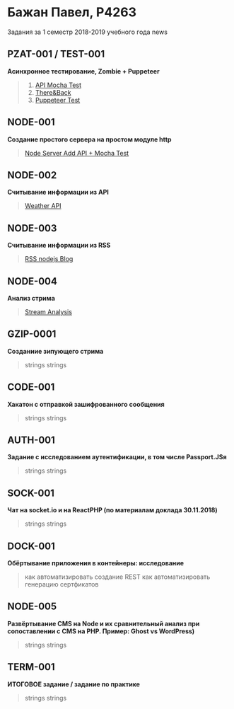 # Бажан Павел, P4263

Задания за 1 семестр 2018-2019 учебного года news

## PZAT-001 / TEST-001

**Асинхронное тестирование, Zombie + Puppeteer**

> 01. [API Mocha Test](https://github.com/PavelBazhan/ifmo-results-3/tree/master/2018_09_07/01)
> 02. [There&Back](https://github.com/PavelBazhan/ifmo-results-3/tree/master/2018_09_07/02)
> 03. [Puppeteer Test](https://github.com/PavelBazhan/ifmo-results-3/tree/master/2018_09_07/03)

## NODE-001

**Создание простого сервера на простом модуле http**

> [Node Server Add API + Mocha Test](https://github.com/PavelBazhan/ifmo-results-3/tree/master/2018_09_14/simpleNodeServer)

## NODE-002

**Считывание информации из API**

> [Weather API](https://github.com/PavelBazhan/ifmo-results-3/tree/master/weather_task)

## NODE-003

**Считывание информации из RSS**

> [RSS nodejs Blog](https://github.com/PavelBazhan/ifmo-results-3/tree/master/rss_task)

## NODE-004

**Анализ стрима**

> [Stream Analysis](https://github.com/PavelBazhan/ifmo-results-3/tree/master/stream)

## GZIP-0001

**Созданиие зипующего стрима**

> strings
> strings

## CODE-001

**Хакатон с отправкой зашифрованного сообщения**

> strings
> strings

## AUTH-001

**Задание с исследованием аутентификации, в том числе Passport.JSя**

> strings
> strings

## SOCK-001

**Чат на socket.io и на ReactPHP (по материалам доклада 30.11.2018)**

> strings
> strings

## DOCK-001

**Обёртывание приложения в контейнеры: исследование**

> как автоматизировать создание REST
> как автоматизировать генерацию сертфикатов

## NODE-005

**Развёртывание CMS на Node и их сравнительный анализ при сопоставлении с CMS на PHP. Пример: Ghost vs WordPress)**

> strings
> strings

## TERM-001

**ИТОГОВОЕ задание / задание по практике**

> strings
> strings
